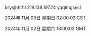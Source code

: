 brysjhhrhl 219.139.197.74 yqqlmgsycl

2024年 11月 03日 星期日 02:00:02 CST

2024年 11月 02日 星期六 18:00:02 GMT
